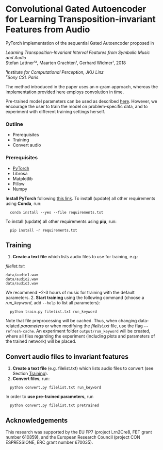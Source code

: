 

# Convolutional Gated Autoencoder for Learning Transposition-invariant Features from Audio

PyTorch implementation of the sequential Gated Autoencoder proposed in 

*Learning Transposition-Invariant Interval Features from Symbolic Music and 
Audio*<br/>
Stefan Lattner¹², Maarten Grachten¹, Gerhard Widmer¹, 2018<br/>

*¹Institute for Computational Perception, JKU Linz*<br/> 
*²Sony CSL Paris*<br/>

The method introduced in the paper uses an n-gram approach, whereas the 
implementation provided here employs convolution in time.

Pre-trained model parameters can be used as described [here](#convert-audio-files-to-invariant-features). However, we encourage the user
to train the model on problem-specific data, and to experiment with different 
training settings herself.

### Outline ###

* Prerequisites
* Training
* Convert audio

### Prerequisites ###

* [PyTorch](http://www.pytorch.org)
* Librosa
* Matplotlib
* Pillow
* Numpy

**Install PyTorch** following [this link](http://www.pytorch.org).
To install (update) all other requirements using **Conda**, run:
```
  conda install --yes --file requirements.txt
```
To install (update) all other requirements using **pip**, run:
```
  pip install -r requirements.txt
```

## Training

1. **Create a text file** which lists audio files to use for training, e.g.:

*filelist.txt:*
```
data/audio1.wav
data/audio2.wav
data/audio3.wav
```
We recommend ~2-3 hours of music for training with the default parameters.
2. **Start training** using the following command
(choose a *run_keyword*, add `--help` to list all parameters):
```
  python train.py filelist.txt run_keyword
```
Note that file preprocessing will be cached. Thus, when changing data-related *parameters* or when modifying the *filelist.txt* file, use the flag `--refresh-cache`.
An experiment folder `output/run_keyword` will be created, where all files regarding the experiment (including plots and parameters of the trained network) will be placed.

## Convert audio files to invariant features

1. **Create a text file** (e.g. filelist.txt) which lists audio files to convert (see Section [Training](#training)).
2. **Convert files**, run:
```
  python convert.py filelist.txt run_keyword
```
In order to **use pre-trained parameters**, run
```
  python convert.py filelist.txt pretrained
```

## Acknowledgements
This research was supported by the EU FP7 (project Lrn2Cre8, FET grant number 610859), and the European Research Council (project CON ESPRESSIONE, ERC grant number 670035).
